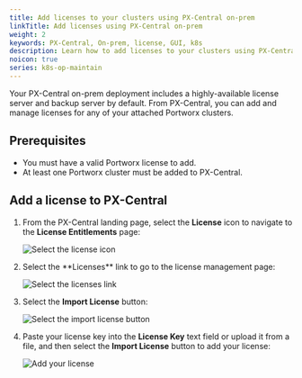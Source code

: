 ```yaml
---
title: Add licenses to your clusters using PX-Central on-prem
linkTitle: Add licenses using PX-Central on-prem
weight: 2
keywords: PX-Central, On-prem, license, GUI, k8s
description: Learn how to add licenses to your clusters using PX-Central On-prem.
noicon: true
series: k8s-op-maintain
---
```


Your PX-Central on-prem deployment includes a highly-available license server and backup server by default. From PX-Central, you can add and manage licenses for any of your attached Portworx clusters.

## Prerequisites

* You must have a valid Portworx license to add.
* At least one Portworx cluster must be added to PX-Central.

## Add a license to PX-Central

1. From the PX-Central landing page, select the **License** icon to navigate to the **License Entitlements** page:

    ![Select the license icon](/img/select-the-license-icon.png)

2. <!-- On the tile for your cluster, --> Select the **Licenses** link to go to the license management page:

    ![Select the licenses link](/img/select-the-licenses-link.png)

3. Select the **Import License** button:

    ![Select the import license button](/img/select-the-import-license-button.png)

4. Paste your license key into the **License Key** text field or upload it from a file, and then select the **Import License** button to add your license:

    ![Add your license](/img/add-your-license.png)

<!-- verification failed with "Auth failed" message, probably due to testing config. -->
